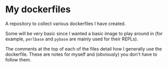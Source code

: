 # My dockerfiles

A repository to collect various dockerfiles I have created.

Some will be very basic since I wanted a basic image to play around in (for example, `perlbase` and `pybase` are mainly used for their REPLs).

The comments at the top of each of the files detail how I generally use the dockerfile. These are notes for myself and (obviously) you don't have to follow them.